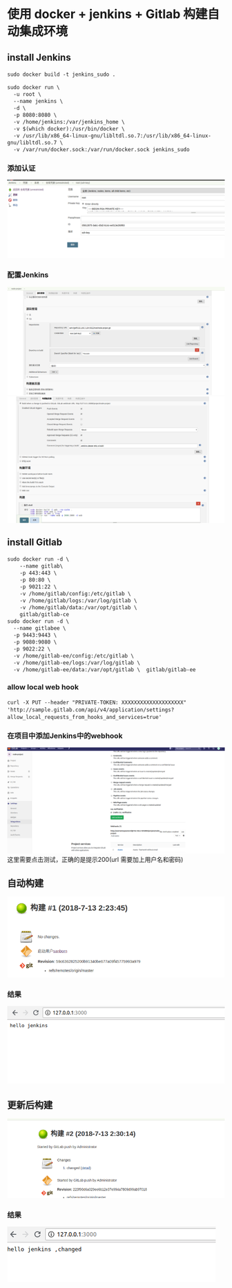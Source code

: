 # 使用 docker + jenkins + Gitlab 构建自动集成环境
## install Jenkins
`sudo docker build -t jenkins_sudo .`

```
sudo docker run \
  -u root \
  --name jenkins \
  -d \
  -p 8080:8080 \
  -v /home/jenkins:/var/jenkins_home \
  -v $(which docker):/usr/bin/docker \
  -v /usr/lib/x86_64-linux-gnu/libltdl.so.7:/usr/lib/x86_64-linux-gnu/libltdl.so.7 \
  -v /var/run/docker.sock:/var/run/docker.sock jenkins_sudo
```
### 添加认证
![](./credential.png)
### 配置Jenkins
![](./jenkins-config1.png)
![](./jenkins-config2.png)
## install Gitlab
```
sudo docker run -d \
    --name gitlab\
    -p 443:443 \
    -p 80:80 \
    -p 9021:22 \
    -v /home/gitlab/config:/etc/gitlab \
    -v /home/gitlab/logs:/var/log/gitlab \
    -v /home/gitlab/data:/var/opt/gitlab \
    gitlab/gitlab-ce
sudo docker run -d \
  --name gitlabee \
  -p 9443:9443 \
  -p 9080:9080 \
  -p 9022:22 \
  -v /home/gitlab-ee/config:/etc/gitlab \
  -v /home/gitlab-ee/logs:/var/log/gitlab \
  -v /home/gitlab-ee/data:/var/opt/gitlab \  gitlab/gitlab-ee
```
### allow local web hook
`curl -X PUT --header "PRIVATE-TOKEN: XXXXXXXXXXXXXXXXXXXX" 'http://sample.gitlab.com/api/v4/application/settings?allow_local_requests_from_hooks_and_services=true'`
### 在项目中添加Jenkins中的webhook
![](./gitlab-webhook.png)
这里需要点击测试，正确的是提示200(url 需要加上用户名和密码)

## 自动构建
![](./jenkins-build.png)
### 结果
![](./node.png)
## 更新后构建
![](./jenkins-build2.png)
### 结果
![](./node-changed.png)
